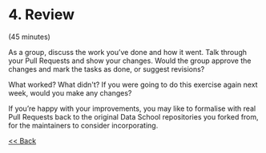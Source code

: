# 4. Review  
(45 minutes)
  
As a group, discuss the work you’ve done and how it went. Talk through your Pull Requests 
and show your changes. Would the group approve the changes and mark the tasks as done, 
or suggest revisions?  

What worked? What didn't? If you were going to do this exercise again next week, would you make any changes?

If you’re happy with your improvements, you may like to formalise with real Pull Requests 
back to the original Data School repositories you forked from, for the maintainers to consider 
incorporating.  
  
  
[<< Back](3-work-sprint.md)
  

